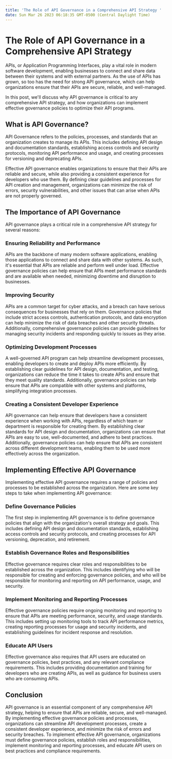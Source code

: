 ```yaml
---
title: 'The Role of API Governance in a Comprehensive API Strategy '
date: Sun Mar 26 2023 06:18:35 GMT-0500 (Central Daylight Time)
---
```


# The Role of API Governance in a Comprehensive API Strategy

APIs, or Application Programming Interfaces, play a vital role in modern software development, enabling businesses to connect and share data between their systems and with external partners. As the use of APIs has grown, so too has the need for strong API governance, which can help organizations ensure that their APIs are secure, reliable, and well-managed.

In this post, we'll discuss why API governance is critical to any comprehensive API strategy, and how organizations can implement effective governance policies to optimize their API programs.

## What is API Governance?

API Governance refers to the policies, processes, and standards that an organization creates to manage its APIs. This includes defining API design and documentation standards, establishing access controls and security protocols, monitoring API performance and usage, and creating processes for versioning and deprecating APIs.

Effective API governance enables organizations to ensure that their APIs are reliable and secure, while also providing a consistent experience for developers who use them. By defining clear guidelines and processes for API creation and management, organizations can minimize the risk of errors, security vulnerabilities, and other issues that can arise when APIs are not properly governed.

## The Importance of API Governance

API governance plays a critical role in a comprehensive API strategy for several reasons:

### Ensuring Reliability and Performance

APIs are the backbone of many modern software applications, enabling those applications to connect and share data with other systems. As such, it's essential that APIs are reliable and perform well under load. Effective governance policies can help ensure that APIs meet performance standards and are available when needed, minimizing downtime and disruption to businesses.

### Improving Security

APIs are a common target for cyber attacks, and a breach can have serious consequences for businesses that rely on them. Governance policies that include strict access controls, authentication protocols, and data encryption can help minimize the risk of data breaches and other security threats. Additionally, comprehensive governance policies can provide guidelines for managing security incidents and responding quickly to issues as they arise.

### Optimizing Development Processes

A well-governed API program can help streamline development processes, enabling developers to create and deploy APIs more efficiently. By establishing clear guidelines for API design, documentation, and testing, organizations can reduce the time it takes to create APIs and ensure that they meet quality standards. Additionally, governance policies can help ensure that APIs are compatible with other systems and platforms, simplifying integration processes.

### Creating a Consistent Developer Experience

API governance can help ensure that developers have a consistent experience when working with APIs, regardless of which team or department is responsible for creating them. By establishing clear standards for API design and documentation, organizations can ensure that APIs are easy to use, well-documented, and adhere to best practices. Additionally, governance policies can help ensure that APIs are consistent across different development teams, enabling them to be used more effectively across the organization.

## Implementing Effective API Governance

Implementing effective API governance requires a range of policies and processes to be established across the organization. Here are some key steps to take when implementing API governance:

### Define Governance Policies

The first step in implementing API governance is to define governance policies that align with the organization's overall strategy and goals. This includes defining API design and documentation standards, establishing access controls and security protocols, and creating processes for API versioning, deprecation, and retirement.

### Establish Governance Roles and Responsibilities

Effective governance requires clear roles and responsibilities to be established across the organization. This includes identifying who will be responsible for creating and enforcing governance policies, and who will be responsible for monitoring and reporting on API performance, usage, and security.

### Implement Monitoring and Reporting Processes

Effective governance policies require ongoing monitoring and reporting to ensure that APIs are meeting performance, security, and usage standards. This includes setting up monitoring tools to track API performance metrics, creating reporting processes for usage and security incidents, and establishing guidelines for incident response and resolution.

### Educate API Users

Effective governance also requires that API users are educated on governance policies, best practices, and any relevant compliance requirements. This includes providing documentation and training for developers who are creating APIs, as well as guidance for business users who are consuming APIs.

## Conclusion

API governance is an essential component of any comprehensive API strategy, helping to ensure that APIs are reliable, secure, and well-managed. By implementing effective governance policies and processes, organizations can streamline API development processes, create a consistent developer experience, and minimize the risk of errors and security breaches. To implement effective API governance, organizations must define governance policies, establish roles and responsibilities, implement monitoring and reporting processes, and educate API users on best practices and compliance requirements.
